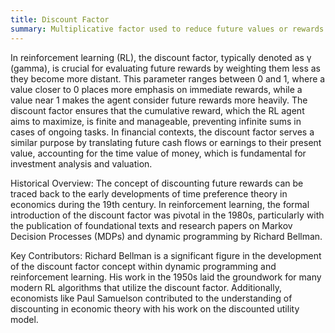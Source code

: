 ```yaml
---
title: Discount Factor
summary: Multiplicative factor used to reduce future values or rewards to their present value in decision-making processes, particularly in reinforcement learning.
---
```

In reinforcement learning (RL), the discount factor, typically denoted as γ (gamma), is crucial for evaluating future rewards by weighting them less as they become more distant. This parameter ranges between 0 and 1, where a value closer to 0 places more emphasis on immediate rewards, while a value near 1 makes the agent consider future rewards more heavily. The discount factor ensures that the cumulative reward, which the RL agent aims to maximize, is finite and manageable, preventing infinite sums in cases of ongoing tasks. In financial contexts, the discount factor serves a similar purpose by translating future cash flows or earnings to their present value, accounting for the time value of money, which is fundamental for investment analysis and valuation.

Historical Overview:
The concept of discounting future rewards can be traced back to the early developments of time preference theory in economics during the 19th century. In reinforcement learning, the formal introduction of the discount factor was pivotal in the 1980s, particularly with the publication of foundational texts and research papers on Markov Decision Processes (MDPs) and dynamic programming by Richard Bellman.

Key Contributors:
Richard Bellman is a significant figure in the development of the discount factor concept within dynamic programming and reinforcement learning. His work in the 1950s laid the groundwork for many modern RL algorithms that utilize the discount factor. Additionally, economists like Paul Samuelson contributed to the understanding of discounting in economic theory with his work on the discounted utility model.
